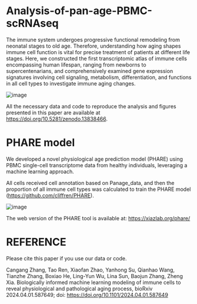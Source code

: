 # Analysis-of-pan-age-PBMC-scRNAseq

The immune system undergoes progressive functional remodeling from neonatal stages to old age. Therefore, understanding how aging shapes immune cell function is vital for precise treatment of patients at different life stages. Here, we constructed the first transcriptomic atlas of immune cells encompassing human lifespan, ranging from newborns to supercentenarians, and comprehensively examined gene expression signatures involving cell signaling, metabolism, differentiation, and functions in all cell types to investigate immune aging changes.


![image](https://github.com/user-attachments/assets/69899221-90ed-4856-9fda-3df130739a1e)


All the necessary data and code to reproduce the analysis and figures presented in this paper are available at https://doi.org/10.5281/zenodo.13838466. 

# PHARE model

We developed a novel physiological age prediction model (PHARE) using PBMC single-cell transcriptome data from healthy individuals, leveraging a machine learning approach.

All cells received cell annotation based on Panage_data, and then the proportion of all immune cell types was calculated to train the PHARE model (https://github.com/cliffren/PHARE).

![image](https://github.com/user-attachments/assets/d70b990a-f53b-40f3-916c-ad8a58f2ecd4)

The web version of the PHARE tool is available at: https://xiazlab.org/phare/

# REFERENCE 
Please cite this paper if you use our data or code.

Cangang Zhang, Tao Ren, Xiaofan Zhao, Yanhong Su, Qianhao Wang, Tianzhe Zhang, Boxiao He, Ling-Yun Wu, Lina Sun, Baojun Zhang, Zheng Xia. Biologically informed machine learning modeling of immune cells to reveal physiological and pathological aging process, bioRxiv 2024.04.01.587649; doi: https://doi.org/10.1101/2024.04.01.587649
